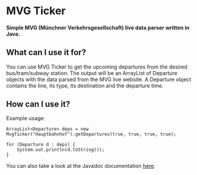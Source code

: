 # MVG Ticker
#### Simple MVG (Münchner Verkehrsgesellschaft) live data parser written in Java.
## What can I use it for?
You can use MVG Ticker to get the upcoming departures from the desired bus/tram/subway station. The output will be an ArrayList of Departure objects with the data parsed from the MVG live website. A Departure object contains the line, its type, its destination and the departure time.
## How can I use it?
Example usage:
```
ArrayList<Departure> deps = new MvgTicker("Hauptbahnhof").getDepartures(true, true, true, true);

for (Departure d : deps) {
    System.out.println(d.toString());
}
```
You can also take a look at the Javadoc documentation [here](https://kyrtap5.github.io/mvg-ticker-java/index.html).
